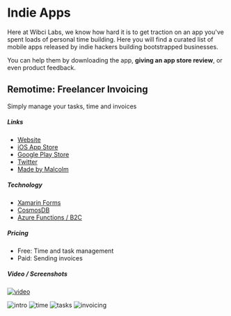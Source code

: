 # Indie Apps
Here at Wibci Labs, we know how hard it is to get traction on an app you've spent loads of personal time building.
Here you will find a curated list of mobile apps released by indie hackers building bootstrapped businesses.

You can help them by downloading the app, **giving an app store review**, or even product feedback.

## Remotime: Freelancer Invoicing
Simply manage your tasks, time and invoices

##### Links
- [Website](http://remotime.net/)
- [iOS App Store](https://apps.apple.com/us/app/remotime-freelancer-invoicing/id1488388503?ls=1)
- [Google Play Store](https://play.google.com/store/apps/details?id=com.wibcilabs.remotime) 
- [Twitter](https://twitter.com/remotimeapp)
- [Made by Malcolm](https://twitter.com/InquisitorJax)

##### Technology
- [Xamarin Forms](https://dotnet.microsoft.com/apps/xamarin/xamarin-forms)
- [CosmosDB](https://azure.microsoft.com/en-us/services/cosmos-db/)
- [Azure Functions / B2C](https://docs.microsoft.com/en-us/azure/active-directory-b2c/overview)

##### Pricing
- Free: Time and task management
- Paid: Sending invoices

##### Video / Screenshots
[![video](https://i9.ytimg.com/vi_webp/c_VCE8bbwLw/mqdefault.webp?v=5e871b5d&sqp=COS7kIkG&rs=AOn4CLCKUV7Ab_lAYJm6hUUC4R3_J8soDQ)](https://youtu.be/c_VCE8bbwLw "Remotime")

![intro](https://play-lh.googleusercontent.com/mZ70g2UqIiXYwZLHzkpE-ZLiKB2a7-ObcCowPYMSU_RbreTbTBk_rrnt9ctl-Tj9NII=w720-h310-rw)
![time](https://play-lh.googleusercontent.com/WMVVD_9qVfwAnVQCJ-Tn_5r2q0HZByecfPCnoZh593eVE30S6fqU10SaUlM41rah7JlN=w720-h310-rw)
![tasks](https://play-lh.googleusercontent.com/7NT7I3hX_wWl9zqPFV-1arKqA499cm1qPM8s-UEBAF9vVU3mZ4PzG5scRUIsrnr1MCo=w720-h310-rw)
![invoicing](https://play-lh.googleusercontent.com/au7tSbJmnYf8Sp9wlZeCF4DUq34Cd70MEjkvB-9XeLjVEh8BpH5zOs4EBqviqWb2RA=w720-h310-rw)
